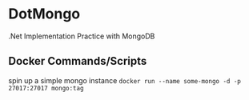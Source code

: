 # DotMongo

.Net Implementation Practice with MongoDB

## Docker Commands/Scripts

spin up a simple mongo instance `docker run --name some-mongo -d -p 27017:27017 mongo:tag`
